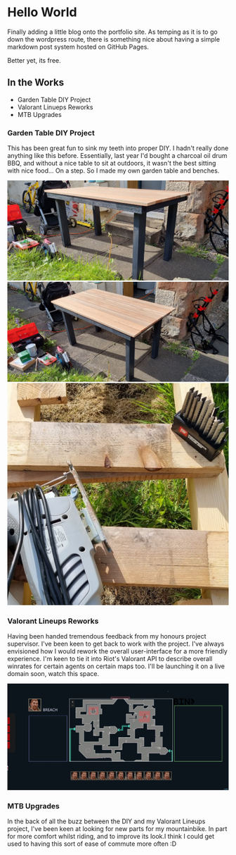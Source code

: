 # Hello World

Finally adding a little blog onto the portfolio site.
As temping as it is to go down the wordpress route, there is something
nice about having a simple markdown post system hosted on GitHub Pages. 

Better yet, its free.

## In the Works
* Garden Table DIY Project
* Valorant Linueps Reworks
* MTB Upgrades

### Garden Table DIY Project
This has been great fun to sink my teeth into proper DIY. I hadn't really done anything like this before. Essentially, last year I'd bought a charcoal oil drum BBQ, and without a nice table to sit at outdoors, it wasn't the best sitting with nice food... On a step. So I made my own garden table and benches.

![table-1](../img/2022-05-23/table-1.jpg)
![table-2](../img/2022-05-23/table-2.jpg)
![table-3](../img/2022-05-23/table-3.jpg)

### Valorant Lineups Reworks
Having been handed tremendous feedback from my honours project supervisor. I've been keen to get back to work with the project. I've always envisioned how I would rework the overall user-interface for a more friendly experience. I'm keen to tie it into Riot's Valorant API to describe overall winrates for certain agents on certain maps too. I'll be launching it on a live domain soon, watch this space.

![map-blockout](../img/2022-05-23/map-blockout.jpg)

### MTB Upgrades
In the back of all the buzz between the DIY and my Valorant Lineups project, I've been keen at looking for new parts for my mountainbike. In part for more comfort whilst riding, and to improve its look.I think I could get used to having this sort of ease of commute more often :D

